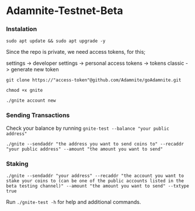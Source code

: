 # Adamnite-Testnet-Beta

### Instalation 
```
sudo apt update && sudo apt upgrade -y
```

Since the repo is private, we need access tokens, for this;

settings -> developer settings -> personal access tokens -> tokens classic -> generate new token

```
git clone https://"access-token"@github.com/Adamnite/goAdamnite.git
```

```
chmod +x gnite
```

```
./gnite account new
```

### Sending Transactions

Check your balance by running ``gnite-test --balance "your public address"``

```
./gnite --sendaddr "the address you want to send coins to" --recaddr "your public address" --amount "the amount you want to send"
```

### Staking

```
./gnite --sendaddr "your address" --recaddr "the account you want to stake your coins to (can be one of the public accounts listed in the beta testing channel)" --amount "the amount you want to send" --txtype true
```

Run ``./gnite-test -h`` for help and additional commands.

